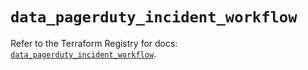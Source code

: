 # `data_pagerduty_incident_workflow`

Refer to the Terraform Registry for docs: [`data_pagerduty_incident_workflow`](https://registry.terraform.io/providers/pagerduty/pagerduty/3.30.1/docs/data-sources/incident_workflow).
